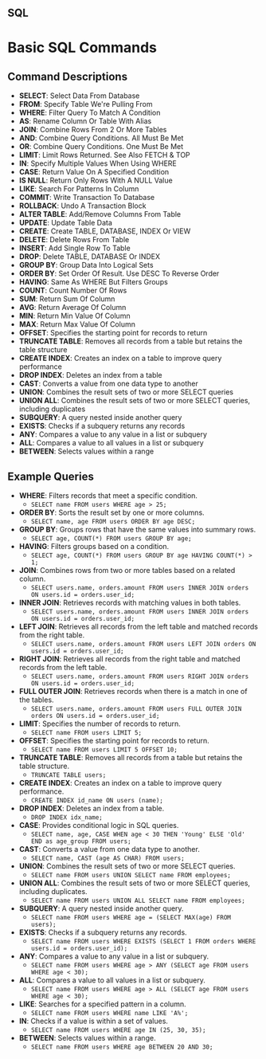 ## SQL

<!-- ```markdown -->
# Basic SQL Commands

## Command Descriptions
- **SELECT**: Select Data From Database
- **FROM**: Specify Table We're Pulling From
- **WHERE**: Filter Query To Match A Condition
- **AS**: Rename Column Or Table With Alias
- **JOIN**: Combine Rows From 2 Or More Tables
- **AND**: Combine Query Conditions. All Must Be Met
- **OR**: Combine Query Conditions. One Must Be Met
- **LIMIT**: Limit Rows Returned. See Also FETCH & TOP
- **IN**: Specify Multiple Values When Using WHERE
- **CASE**: Return Value On A Specified Condition
- **IS NULL**: Return Only Rows With A NULL Value
- **LIKE**: Search For Patterns In Column
- **COMMIT**: Write Transaction To Database
- **ROLLBACK**: Undo A Transaction Block
- **ALTER TABLE**: Add/Remove Columns From Table
- **UPDATE**: Update Table Data
- **CREATE**: Create TABLE, DATABASE, INDEX Or VIEW
- **DELETE**: Delete Rows From Table
- **INSERT**: Add Single Row To Table
- **DROP**: Delete TABLE, DATABASE Or INDEX
- **GROUP BY**: Group Data Into Logical Sets
- **ORDER BY**: Set Order Of Result. Use DESC To Reverse Order
- **HAVING**: Same As WHERE But Filters Groups
- **COUNT**: Count Number Of Rows
- **SUM**: Return Sum Of Column
- **AVG**: Return Average Of Column
- **MIN**: Return Min Value Of Column
- **MAX**: Return Max Value Of Column
- **OFFSET**: Specifies the starting point for records to return
- **TRUNCATE TABLE**: Removes all records from a table but retains the table structure
- **CREATE INDEX**: Creates an index on a table to improve query performance
- **DROP INDEX**: Deletes an index from a table
- **CAST**: Converts a value from one data type to another
- **UNION**: Combines the result sets of two or more SELECT queries
- **UNION ALL**: Combines the result sets of two or more SELECT queries, including duplicates
- **SUBQUERY**: A query nested inside another query
- **EXISTS**: Checks if a subquery returns any records
- **ANY**: Compares a value to any value in a list or subquery
- **ALL**: Compares a value to all values in a list or subquery
- **BETWEEN**: Selects values within a range

## Example Queries
- **WHERE**: Filters records that meet a specific condition.
  - `SELECT name FROM users WHERE age > 25;`
- **ORDER BY**: Sorts the result set by one or more columns.
  - `SELECT name, age FROM users ORDER BY age DESC;`
- **GROUP BY**: Groups rows that have the same values into summary rows.
  - `SELECT age, COUNT(*) FROM users GROUP BY age;`
- **HAVING**: Filters groups based on a condition.
  - `SELECT age, COUNT(*) FROM users GROUP BY age HAVING COUNT(*) > 1;`
- **JOIN**: Combines rows from two or more tables based on a related column.
  - `SELECT users.name, orders.amount FROM users INNER JOIN orders ON users.id = orders.user_id;`
- **INNER JOIN**: Retrieves records with matching values in both tables.
  - `SELECT users.name, orders.amount FROM users INNER JOIN orders ON users.id = orders.user_id;`
- **LEFT JOIN**: Retrieves all records from the left table and matched records from the right table.
  - `SELECT users.name, orders.amount FROM users LEFT JOIN orders ON users.id = orders.user_id;`
- **RIGHT JOIN**: Retrieves all records from the right table and matched records from the left table.
  - `SELECT users.name, orders.amount FROM users RIGHT JOIN orders ON users.id = orders.user_id;`
- **FULL OUTER JOIN**: Retrieves records when there is a match in one of the tables.
  - `SELECT users.name, orders.amount FROM users FULL OUTER JOIN orders ON users.id = orders.user_id;`
- **LIMIT**: Specifies the number of records to return.
  - `SELECT name FROM users LIMIT 5;`
- **OFFSET**: Specifies the starting point for records to return.
  - `SELECT name FROM users LIMIT 5 OFFSET 10;`
- **TRUNCATE TABLE**: Removes all records from a table but retains the table structure.
  - `TRUNCATE TABLE users;`
- **CREATE INDEX**: Creates an index on a table to improve query performance.
  - `CREATE INDEX id_name ON users (name);`
- **DROP INDEX**: Deletes an index from a table.
  - `DROP INDEX idx_name;`
- **CASE**: Provides conditional logic in SQL queries.
  - `SELECT name, age, CASE WHEN age < 30 THEN 'Young' ELSE 'Old' END as age_group FROM users;`
- **CAST**: Converts a value from one data type to another.
  - `SELECT name, CAST (age AS CHAR) FROM users;`
- **UNION**: Combines the result sets of two or more SELECT queries.
  - `SELECT name FROM users UNION SELECT name FROM employees;`
- **UNION ALL**: Combines the result sets of two or more SELECT queries, including duplicates.
  - `SELECT name FROM users UNION ALL SELECT name FROM employees;`
- **SUBQUERY**: A query nested inside another query.
  - `SELECT name FROM users WHERE age = (SELECT MAX(age) FROM users);`
- **EXISTS**: Checks if a subquery returns any records.
  - `SELECT name FROM users WHERE EXISTS (SELECT 1 FROM orders WHERE users.id = orders.user_id);`
- **ANY**: Compares a value to any value in a list or subquery.
  - `SELECT name FROM users WHERE age > ANY (SELECT age FROM users WHERE age < 30);`
- **ALL**: Compares a value to all values in a list or subquery.
  - `SELECT name FROM users WHERE age > ALL (SELECT age FROM users WHERE age < 30);`
- **LIKE**: Searches for a specified pattern in a column.
  - `SELECT name FROM users WHERE name LIKE 'A%';`
- **IN**: Checks if a value is within a set of values.
  - `SELECT name FROM users WHERE age IN (25, 30, 35);`
- **BETWEEN**: Selects values within a range.
  - `SELECT name FROM users WHERE age BETWEEN 20 AND 30;`
<!-- ``` -->
